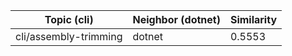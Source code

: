 | Topic (cli) | Neighbor (dotnet) | Similarity |
|-------------|-------------------|------------|
| cli/assembly-trimming | dotnet | 0.5553 |
